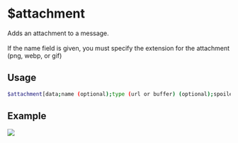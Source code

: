 # $attachment

Adds an attachment to a message.\
\
If the name field is given, you must specify the extension for the attachment (png, webp, or gif)

## Usage

```bash
$attachment[data;name (optional);type (url or buffer) (optional);spoiler (yes/no, default is no) (optional)]
```

## Example
![](https://i.imgur.com/ZoePBlD.png)
